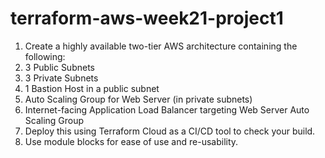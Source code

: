 # terraform-aws-week21-project1
1. Create a highly available two-tier AWS architecture containing the following:
  1. 3 Public Subnets
  2.  3 Private Subnets
  3. 1 Bastion Host in a public subnet
  4. Auto Scaling Group for Web Server (in private subnets)
  5. Internet-facing Application Load Balancer targeting Web Server Auto Scaling Group
2. Deploy this using Terraform Cloud as a CI/CD tool to check your build.
3. Use module blocks for ease of use and re-usability.
